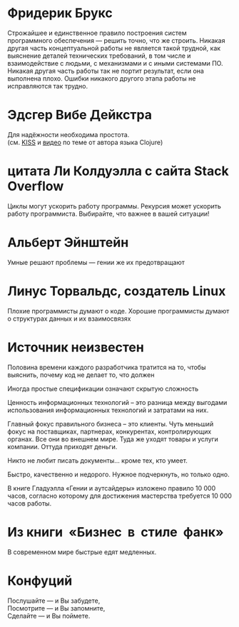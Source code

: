 # Фридерик Брукс

Строжайшее и единственное правило построения систем программного обеспечения — решить точно, что же строить. Никакая другая часть концептуальной работы не является такой трудной, как выяснение деталей технических требований, в том числе и взаимодействие с людьми, с механизмами и с иными системами ПО. Никакая другая часть работы так не портит результат, если она выполнена плохо. Ошибки никакого другого этапа работы не исправляются так трудно.
  

# Эдсгер Вибе Дейкстра

Для надёжности необходима простота.  
(cм. [KISS](https://en.wikipedia.org/wiki/KISS_principle) и [видео](https://www.infoq.com/presentations/Simple-Made-Easy) по теме от автора языка Clojure)
  

# цитата Ли Колдуэлла с сайта Stack Overflow

Циклы могут ускорить работу программы. Рекурсия может ускорить работу программиста. Выбирайте, что важнее в вашей ситуации!
  

# Альберт Эйнштейн

Умные решают проблемы — гении же их предотвращают
  

# Линус Торвальдс, создатель Linux

Плохие программисты думают о коде. Хорошие программисты думают о структурах данных и их взаимосвязях
  

# Источник неизвестен

Половина времени каждого разработчика тратится на то, чтобы выяснить, почему код не делает то, что должен

Иногда простые спецификации означают скрытую сложность

Ценность информационных технологий – это разница между выгодами использования информационных технологий и затратами на них.

Главный фокус правильного бизнеса – это клиенты. Чуть меньший фокус на поставщиках, партнерах, конкурентах, контролирующих органах. Все они во внешнем мире. Туда же уходят товары и услуги компании. Оттуда приходят деньги.

Никто не любит писать документы… кроме тех, кто умеет.  

Быстро, качественно и недорого. Нужное подчеркнуть, но только одно.

В книге Гладуэлла «Гении и аутсайдеры» изложено правило 10 000 часов, согласно которому для достижения мастерства требуется 10 000 часов работы.

# Из книги  «Бизнес  в  стиле  фанк»

В современном мире быстрые едят медленных.

# Конфуций

Послушайте — и Вы забудете,  
Посмотрите — и Вы запомните,  
Сделайте — и Вы поймете.
